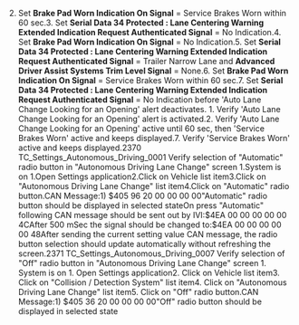 2. Set **Brake Pad Worn Indication On Signal** = Service Brakes Worn within 60 sec.3. Set **Serial Data 34 Protected : Lane Centering Warning Extended Indication Request Authenticated Signal** = No Indication.4. Set **Brake Pad Worn Indication On Signal** = No Indication.5. Set **Serial Data 34 Protected : Lane Centering Warning Extended Indication Request Authenticated Signal** = Trailer Narrow Lane and **Advanced Driver Assist Systems Trim Level Signal** = None.6. Set **Brake Pad Worn Indication On Signal** = Service Brakes Worn within 60 sec.7. Set **Serial Data 34 Protected : Lane Centering Warning Extended Indication Request Authenticated Signal** = No Indication before 'Auto Lane Change Looking for an Opening' alert deactivates. 1. Verify 'Auto Lane Change Looking for an Opening' alert is activated.2. Verify 'Auto Lane Change Looking for an Opening' active until 60 sec, then 'Service Brakes Worn' active and keeps displayed.7. Verify 'Service Brakes Worn' active and keeps displayed.2370 TC_Settings_Autonomous_Driving_0001 Verify selection of "Automatic" radio button in "Autonomous Driving Lane Change" screen 1.System is on 1.Open Settings application2.Click on Vehicle list item3.Click on "Autonomous Driving Lane Change" list item4.Click on "Automatic" radio button.CAN Message:1) $405 96 20 00 00 00 00"Automatic" radio button should be displayed in selected stateOn press "Automatic" following CAN message should be sent out by IVI:$4EA 00 00 00 00 00 4CAfter 500 mSec the signal should be changed to:$4EA 00 00 00 00 00 48After sending the current setting value CAN message, the radio button selection should update automatically without refreshing the screen.2371 TC_Settings_Autonomous_Driving_0007 Verify selection of "Off" radio button in "Autonomous Driving Lane Change" screen 1. System is on 1. Open Settings application2. Click on Vehicle list item3. Click on "Collision / Detection System" list item4. Click on "Autonomous Driving Lane Change" list item5. Click on "Off" radio button.CAN Message:1) $405 36 20 00 00 00 00"Off" radio button should be displayed in selected state